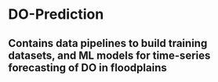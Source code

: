 # DO-Prediction
## Contains data pipelines to build training datasets, and ML models for time-series forecasting of DO in floodplains
